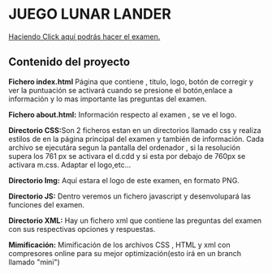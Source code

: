 <h1>JUEGO LUNAR LANDER</h1>
<a href="https://rawgit.com/jordanfast/FormularioBuena/master/examen.html">Haciendo Click aquí podrás hacer el examen.</a>
<h2>Contenido del proyecto</h2>
  <p><b>Fichero index.html</b> Página que contiene , titulo, logo, botón de corregir y ver la puntuación se activará cuando se presione el botón,enlace a información y lo mas importante las preguntas del examen. </p>
  <p><b>Fichero about.html:</b> Información respecto al examen , se ve el logo.</p>
  <p><b>Directorio CSS:</b>Son 2 ficheros estan en un directorios llamado css y realiza estilos de en la página principal del examen y también de información. Cada archivo se ejecutára segun la pantalla del ordenador , si la resolución supera los 761 px se activara el d.cdd y si esta por debajo de 760px se activara m.css. Adaptar el logo,etc...</p>
  <p><b>Directorio Img:</b> Aquí estara el logo de este examen, en formato PNG. </p>
  <p><b>Directorio JS:</b> Dentro veremos un fichero javascript y desenvolupará las funciones del examen.</p>
  <p><b>Directorio XML:</b> Hay un fichero xml que contiene las preguntas del examen con sus respectivas opciones y respuestas. </p>
  <p><b>Mimificación:</b> Mimificación de los archivos CSS , HTML y xml con compresores online para su mejor optimización(esto irá en un branch llamado "mini")</p>
